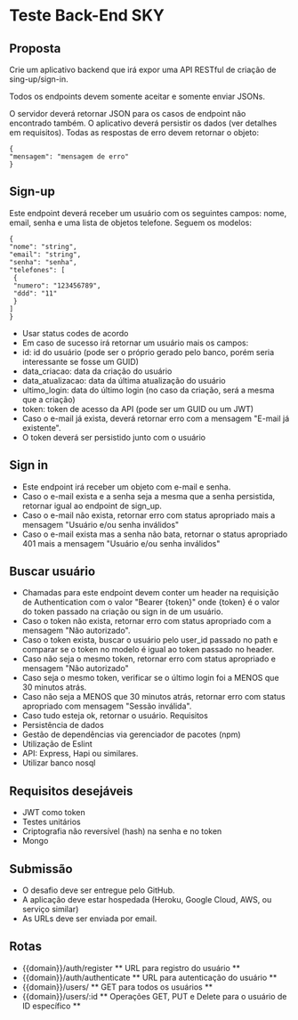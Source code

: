 # Teste Back-End SKY

## Proposta
Crie um aplicativo backend que irá expor uma API RESTful de criação de sing-up/sign-in.

Todos os endpoints devem somente aceitar e somente enviar JSONs. 

O servidor deverá retornar JSON para os casos de endpoint não encontrado também.
O aplicativo deverá persistir os dados (ver detalhes em requisitos).
Todas as respostas de erro devem retornar o objeto:

```
{
"mensagem": "mensagem de erro"
}
```

## Sign-up

Este endpoint deverá receber um usuário com os seguintes campos: nome,
email, senha e uma lista de objetos telefone. Seguem os modelos:
```
{
"nome": "string",
"email": "string",
"senha": "senha",
"telefones": [
 {
 "numero": "123456789",
 "ddd": "11"
 }
]
}
```

- Usar status codes de acordo
- Em caso de sucesso irá retornar um usuário mais os campos:
- id: id do usuário (pode ser o próprio gerado pelo banco, porém seria interessante
se fosse um GUID)
- data_criacao: data da criação do usuário
- data_atualizacao: data da última atualização do usuário
- ultimo_login: data do último login (no caso da criação, será a mesma que a
criação)
- token: token de acesso da API (pode ser um GUID ou um JWT)
- Caso o e-mail já exista, deverá retornar erro com a mensagem "E-mail já
existente".
- O token deverá ser persistido junto com o usuário

## Sign in
 - Este endpoint irá receber um objeto com e-mail e senha.
 - Caso o e-mail exista e a senha seja a mesma que a senha persistida, retornar
igual ao endpoint de sign_up.
 - Caso o e-mail não exista, retornar erro com status apropriado mais a mensagem
"Usuário e/ou senha inválidos"
 - Caso o e-mail exista mas a senha não bata, retornar o status apropriado 401
mais a mensagem "Usuário e/ou senha inválidos"

## Buscar usuário

 - Chamadas para este endpoint devem conter um header na requisição de
Authentication com o valor "Bearer {token}" onde {token} é o valor do token
passado na criação ou sign in de um usuário.
 - Caso o token não exista, retornar erro com status apropriado com a mensagem
"Não autorizado".
 - Caso o token exista, buscar o usuário pelo user_id passado no path e comparar
se o token no modelo é igual ao token passado no header.
 - Caso não seja o mesmo token, retornar erro com status apropriado e mensagem
"Não autorizado"
 - Caso seja o mesmo token, verificar se o último login foi a MENOS que 30
minutos atrás.
 - Caso não seja a MENOS que 30 minutos atrás, retornar erro com status
apropriado com mensagem "Sessão inválida".
 - Caso tudo esteja ok, retornar o usuário.
Requisitos
 - Persistência de dados
 - Gestão de dependências via gerenciador de pacotes (npm)
 - Utilização de Eslint
 - API: Express, Hapi ou similares.
 - Utilizar banco nosql

## Requisitos desejáveis

 - JWT como token
 - Testes unitários
 - Criptografia não reversível (hash) na senha e no token
 - Mongo

## Submissão

 - O desafio deve ser entregue pelo GitHub. 
 - A aplicação deve estar hospedada (Heroku, Google Cloud, AWS, ou serviço
similar)
 - As URLs deve ser enviada por email.

## Rotas

- {{domain}}/auth/register ** URL para registro do usuário **
- {{domain}}/auth/authenticate ** URL para autenticação do usuário **
- {{domain}}/users/ ** GET para todos os usuários **
- {{domain}}/users/:id ** Operações GET, PUT e Delete para o usuário de ID específico **